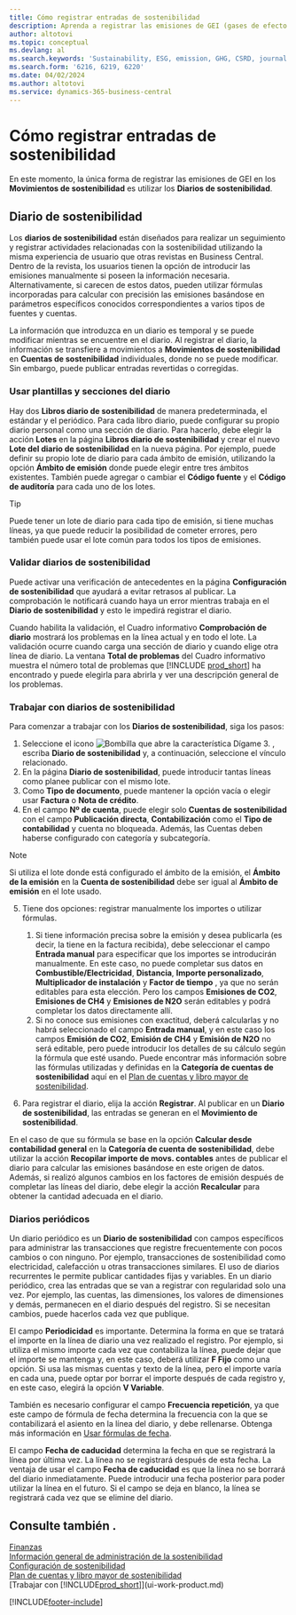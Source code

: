 ```yaml
---
title: Cómo registrar entradas de sostenibilidad
description: Aprenda a registrar las emisiones de GEI (gases de efecto invernadero).
author: altotovi
ms.topic: conceptual
ms.devlang: al
ms.search.keywords: 'Sustainability, ESG, emission, GHG, CSRD, journal'
ms.search.form: '6216, 6219, 6220'
ms.date: 04/02/2024
ms.author: altotovi
ms.service: dynamics-365-business-central
---
```


# Cómo registrar entradas de sostenibilidad  

En este momento, la única forma de registrar las emisiones de GEI en los **Movimientos de sostenibilidad** es utilizar los **Diarios de sostenibilidad**.   

## Diario de sostenibilidad  

Los **diarios de sostenibilidad** están diseñados para realizar un seguimiento y registrar actividades relacionadas con la sostenibilidad utilizando la misma experiencia de usuario que otras revistas en Business Central. Dentro de la revista, los usuarios tienen la opción de introducir las emisiones manualmente si poseen la información necesaria. Alternativamente, si carecen de estos datos, pueden utilizar fórmulas incorporadas para calcular con precisión las emisiones basándose en parámetros específicos conocidos correspondientes a varios tipos de fuentes y cuentas. 

La información que introduzca en un diario es temporal y se puede modificar mientras se encuentre en el diario. Al registrar el diario, la información se transfiere a movimientos a **Movimientos de sostenibilidad** en **Cuentas de sostenibilidad** individuales, donde no se puede modificar. Sin embargo, puede publicar entradas revertidas o corregidas.  

### Usar plantillas y secciones del diario 

Hay dos **Libros diario de sostenibilidad** de ​​manera predeterminada, el estándar y el periódico. Para cada libro diario, puede configurar su propio diario personal como una sección de diario. Para hacerlo, debe elegir la acción **Lotes** en la página **Libros diario de sostenibilidad** y crear el nuevo **Lote del diario de sostenibilidad** en la nueva página. Por ejemplo, puede definir su propio lote de diario para cada ámbito de emisión, utilizando la opción **Ámbito de emisión** donde puede elegir entre tres ámbitos existentes. También puede agregar o cambiar el **Código fuente** y el **Código de auditoría** para cada uno de los lotes. 

>[!TIP]
>Puede tener un lote de diario para cada tipo de emisión, si tiene muchas líneas, ya que puede reducir la posibilidad de cometer errores, pero también puede usar el lote común para todos los tipos de emisiones.   

### Validar diarios de sostenibilidad 

Puede activar una verificación de antecedentes en la página **Configuración de sostenibilidad** que ayudará a evitar retrasos al publicar. La comprobación le notificará cuando haya un error mientras trabaja en el **Diario de sostenibilidad** y esto le impedirá registrar el diario.  

Cuando habilita la validación, el Cuadro informativo **Comprobación de diario** mostrará los problemas en la línea actual y en todo el lote. La validación ocurre cuando carga una sección de diario y cuando elige otra línea de diario. La ventana **Total de problemas** del Cuadro informativo muestra el número total de problemas que [!INCLUDE [prod_short](includes/prod_short.md)] ha encontrado y puede elegirla para abrirla y ver una descripción general de los problemas. 

### Trabajar con diarios de sostenibilidad 

Para comenzar a trabajar con los **Diarios de sostenibilidad**, siga los pasos:   

1. Seleccione el icono ![Bombilla que abre la característica Dígame 3.](media/ui-search/search_small.png "Dígame qué desea hacer") , escriba **Diario de sostenibilidad** y, a continuación, seleccione el vínculo relacionado. 
2. En la página **Diario de sostenibilidad**, puede introducir tantas líneas como planee publicar con el mismo lote.  
3. Como **Tipo de documento**, puede mantener la opción vacía o elegir usar **Factura** o **Nota de crédito**.  
4. En el campo **Nº de cuenta**, puede elegir solo **Cuentas de sostenibilidad** con el campo **Publicación directa**, **Contabilización** como el **Tipo de contabilidad** y cuenta no bloqueada. Además, las Cuentas deben haberse configurado con categoría y subcategoría.  

>[!NOTE]
>Si utiliza el lote donde está configurado el ámbito de la emisión, el **Ámbito de la emisión** en la **Cuenta de sostenibilidad** debe ser igual al **Ámbito de emisión** en el lote usado.  

5. Tiene dos opciones: registrar manualmente los importes o utilizar fórmulas.   

    1. Si tiene información precisa sobre la emisión y desea publicarla (es decir, la tiene en la factura recibida), debe seleccionar el campo **Entrada manual** para especificar que los importes se introducirán manualmente. En este caso, no puede completar sus datos en **Combustible/Electricidad**, **Distancia**, **Importe personalizado**, **Multiplicador de instalación** y **Factor de tiempo** , ya que no serán editables para esta elección. Pero los campos **Emisiones de CO2**, **Emisiones de CH4** y **Emisiones de N2O** serán editables y podrá completar los datos directamente allí. 
    2. Si no conoce sus emisiones con exactitud, deberá calcularlas y no habrá seleccionado el campo **Entrada manual**, y en este caso los campos **Emisión de CO2**, **Emisión de CH4** y **Emisión de N2O** no será editable, pero puede introducir los detalles de su cálculo según la fórmula que esté usando. Puede encontrar más información sobre las fórmulas utilizadas y definidas en la **Categoría de cuentas de sostenibilidad** aquí en el [Plan de cuentas y libro mayor de sostenibilidad](finance-sustainability-accounts-ledger.md#account-categories).
    
7. Para registrar el diario, elija la acción **Registrar**. Al publicar en un **Diario de sostenibilidad**, las entradas se generan en el **Movimiento de sostenibilidad**. 

En el caso de que su fórmula se base en la opción **Calcular desde contabilidad general** en la **Categoría de cuenta de sostenibilidad**, debe utilizar la acción **Recopilar importe de movs. contables** antes de publicar el diario para calcular las emisiones basándose en este origen de datos. Además, si realizó algunos cambios en los factores de emisión después de completar las líneas del diario, debe elegir la acción **Recalcular** para obtener la cantidad adecuada en el diario.  

### Diarios periódicos 

Un diario periódico es un **Diario de sostenibilidad** con campos específicos para administrar las transacciones que registre frecuentemente con pocos cambios o con ninguno. Por ejemplo, transacciones de sostenibilidad como electricidad, calefacción u otras transacciones similares. El uso de diarios recurrentes le permite publicar cantidades fijas y variables. En un diario periódico, crea las entradas que se van a registrar con regularidad solo una vez. Por ejemplo, las cuentas, las dimensiones, los valores de dimensiones y demás, permanecen en el diario después del registro. Si se necesitan cambios, puede hacerlos cada vez que publique. 

El campo **Periodicidad** es importante. Determina la forma en que se tratará el importe en la línea de diario una vez realizado el registro. Por ejemplo, si utiliza el mismo importe cada vez que contabiliza la línea, puede dejar que el importe se mantenga y, en este caso, deberá utilizar **F Fijo** como una opción. Si usa las mismas cuentas y texto de la línea, pero el importe varía en cada una, puede optar por borrar el importe después de cada registro y, en este caso, elegirá la opción **V Variable**. 

También es necesario configurar el campo **Frecuencia repetición**, ya que este campo de fórmula de fecha determina la frecuencia con la que se contabilizará el asiento en la línea del diario, y debe rellenarse. Obtenga más información en [Usar fórmulas de fecha](ui-enter-date-ranges.md#use-date-formulas).  

El campo **Fecha de caducidad** determina la fecha en que se registrará la línea por última vez. La línea no se registrará después de esta fecha. La ventaja de usar el campo **Fecha de caducidad** es que la línea no se borrará del diario inmediatamente. Puede introducir una fecha posterior para poder utilizar la línea en el futuro. Si el campo se deja en blanco, la línea se registrará cada vez que se elimine del diario.  

## Consulte también .  
[Finanzas](finance.md)    
[Información general de administración de la sostenibilidad](finance-manage-sustainability.md)   
[Configuración de sostenibilidad](finance-sustainability-setup.md)   
[Plan de cuentas y libro mayor de sostenibilidad](finance-sustainability-accounts-ledger.md)   
[Trabajar con [!INCLUDE[prod_short](includes/prod_short.md)]](ui-work-product.md)   

[!INCLUDE[footer-include](includes/footer-banner.md)]
